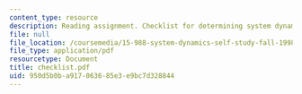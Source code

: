 ```yaml
---
content_type: resource
description: Reading assignment. Checklist for determining system dynamics model correctness.
file: null
file_location: /coursemedia/15-988-system-dynamics-self-study-fall-1998-spring-1999/950d5b0ba917063685e3e9bc7d328844_checklist.pdf
file_type: application/pdf
resourcetype: Document
title: checklist.pdf
uid: 950d5b0b-a917-0636-85e3-e9bc7d328844
---
```

